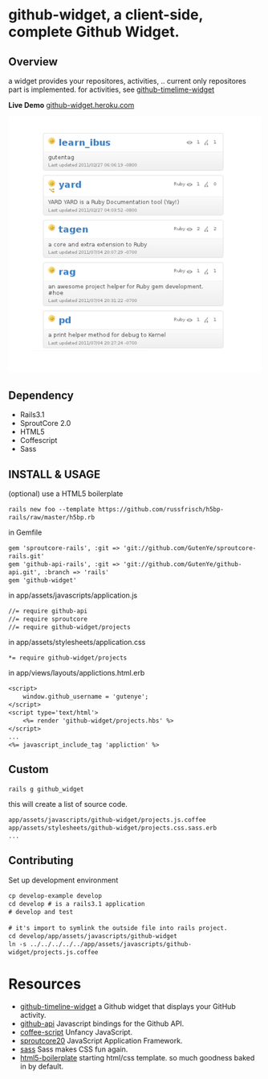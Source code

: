 github-widget, a client-side, complete Github Widget.
====================================================

Overview
--------

a widget provides your repositores, activities, ..  current only repositores part is implemented.  for activities, see [github-timelime-widget](https://github.com/alindeman/github-timeline-widget)

**Live Demo** [github-widget.heroku.com](http://github-widget.heroku.com)

![screenshot](https://github.com/GutenYe/github-widget/raw/master/snapshot.png)

Dependency
----------

* Rails3.1 
* SproutCore 2.0 
* HTML5 
* Coffescript 
* Sass


INSTALL & USAGE
---------------

(optional) use a HTML5 boilerplate

	rails new foo --template https://github.com/russfrisch/h5bp-rails/raw/master/h5bp.rb

in Gemfile

	gem 'sproutcore-rails', :git => 'git://github.com/GutenYe/sproutcore-rails.git'
	gem 'github-api-rails', :git => 'git://github.com/GutenYe/github-api.git', :branch => 'rails'
	gem 'github-widget'

in app/assets/javascripts/application.js

	//= require github-api
	//= require sproutcore
	//= require github-widget/projects

in app/assets/stylesheets/application.css

	*= require github-widget/projects

in app/views/layouts/applictions.html.erb

	<script>
		window.github_username = 'gutenye';
	</script>
	<script type='text/html'>
		<%= render 'github-widget/projects.hbs' %>
	</script>
	...
	<%= javascript_include_tag 'appliction' %>
		
Custom
------

	rails g github_widget

this will create a list of source code.

	app/assets/javascripts/github-widget/projects.js.coffee
	app/assets/stylesheets/github-widget/projects.css.sass.erb
	...


Contributing
-------------

Set up development environment

	cp develop-example develop
	cd develop # is a rails3.1 application
	# develop and test

	# it's import to symlink the outside file into rails project.
	cd develop/app/assets/javascripts/github-widget
	ln -s ../../../../../app/assets/javascripts/github-widget/projects.js.coffee 


Resources
=========

* [github-timeline-widget](https://github.com/alindeman/github-timeline-widget) a Github widget that displays your GitHub activity.
* [github-api](https://github.com/fitzgen/github-api) Javascript bindings for the Github API.
* [coffee-script](https://github.com/jashkenas/coffee-script) Unfancy JavaScript.
* [sproutcore20](https://github.com/sproutcore/sproutcore20) JavaScript Application Framework.
* [sass](https://github.com/nex3/sass) Sass makes CSS fun again. 
* [html5-boilerplate](https://github.com/paulirish/html5-boilerplate) starting html/css template. so much goodness baked in by default.

